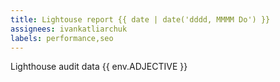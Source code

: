 ```yaml
---
title: Lightouse report {{ date | date('dddd, MMMM Do') }}
assignees: ivankatliarchuk
labels: performance,seo
---
```


Lighthouse audit data {{ env.ADJECTIVE }}

